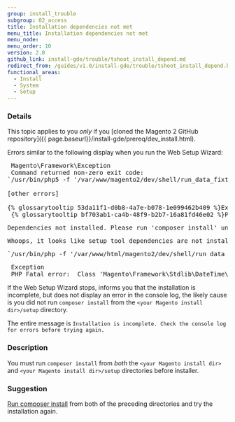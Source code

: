```yaml
---
group: install_trouble
subgroup: 02_access
title: Installation dependencies not met
menu_title: Installation dependencies not met
menu_node:
menu_order: 10
version: 2.0
github_link: install-gde/trouble/tshoot_install_depend.md
redirect_from: /guides/v1.0/install-gde/trouble/tshoot_install_depend.html
functional_areas:
  - Install
  - System
  - Setup
---
```



### Details
This topic applies to you *only* if you [cloned the Magento 2 GitHub repository]({{ page.baseurl}}/install-gde/prereq/dev_install.html).

Errors similar to the following display when you run the Web Setup Wizard:

<pre> Magento\Framework\Exception
 Command returned non-zero exit code:
`/usr/bin/php5 -f '/var/www/magento2/dev/shell/run_data_fixtures.php' -- --bootstrap='MAGE_DIRS[base][path]=/var/www/magento2' 2>&1`

[other errors]

{% glossarytooltip 53da11f1-d0b8-4a7e-b078-1e099462b409 %}Exception{% endglossarytooltip %}
 {% glossarytooltip bf703ab1-ca4b-48f9-b2b7-16a81fd46e02 %}PHP{% endglossarytooltip %} Fatal error:  Class 'Magento\Framework\Stdlib\DateTime\TimezoneInterface' not found in /var/www/magento2/app/bootstrap.php on line 56</pre>
 
<pre>Dependencies not installed. Please run 'composer install' under /setup directory.</pre>

<pre>Whoops, it looks like setup tool dependencies are not installed.</pre>

<pre>`/usr/bin/php -f '/var/www/html/magento2/dev/shell/run_data_fixtures.php' -- --bootstrap='MAGE_DIRS[base][path]=/var/www/html/magento2' 2>&1`</pre>
<pre> Exception
 PHP Fatal error:  Class 'Magento\Framework\Stdlib\DateTime\TimezoneInterface' not found in /var/www/html/magento2/app/bootstrap.php on line 56</pre>
 
<div class="bs-callout bs-callout-info" id="info">
<span class="glyphicon-class">
  <p>If the Web Setup Wizard stops, informs you that the installation is incomplete, but does not display an error in the console log, the likely cause is you did not run <code>composer install</code> from the <code>&lt;your Magento install dir>/setup</code> directory.</p>
  <p>The entire message is <code>Installation is incomplete. Check the console log for errors before trying again.</code></p></span>
</div>
 
### Description

You must run `composer install` from *both* the `<your Magento install dir>` and `<your Magento install dir>/setup` directories before installer.

### Suggestion

<a href="{{page.baseurl}}/install-gde/install/prepare-install.html">Run composer install</a> from both of the preceding directories and try the installation again.
